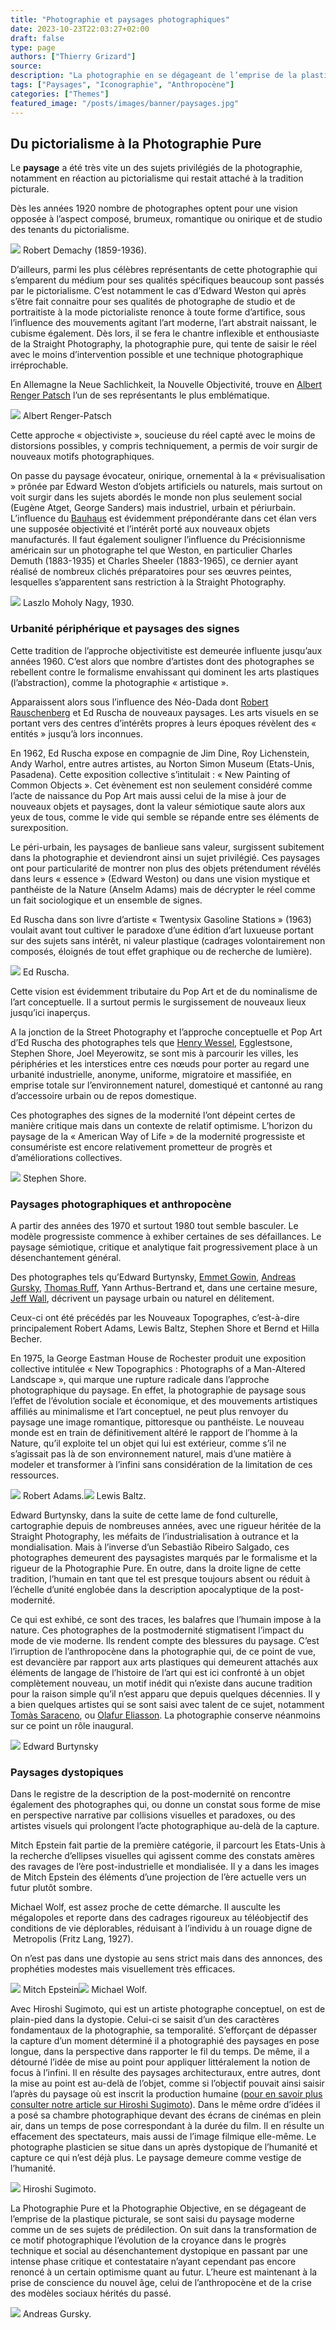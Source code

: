 ```yaml
---
title: "Photographie et paysages photographiques"
date: 2023-10-23T22:03:27+02:00
draft: false
type: page
authors: ["Thierry Grizard"]
source: 
description: "La photographie en se dégageant de l’emprise de la plastique picturale s'est immédiatement saisi de la question du paysage moderne jusqu'à l'anthropocène."
tags: ["Paysages", "Iconographie", "Anthropocène"]
categories: ["Themes"]
featured_image: "/posts/images/banner/paysages.jpg"
---
```

## Du pictorialisme à la Photographie Pure

Le **paysage** a été très vite un des sujets privilégiés de la photographie, notamment en réaction au pictorialisme qui restait attaché à la tradition picturale.

Dès les années 1920 nombre de photographes optent pour une vision opposée à l’aspect composé, brumeux, romantique ou onirique et de studio des tenants du pictorialisme.

![](/posts/images/paysages/robert-demachy_pictorialism_photography.002.jpg)
Robert Demachy (1859-1936).

D’ailleurs, parmi les plus célèbres représentants de cette photographie qui s’emparent du médium pour ses qualités spécifiques beaucoup sont passés par le pictorialisme. C’est notamment le cas d’Edward Weston qui après s’être fait connaitre pour ses qualités de photographe de studio et de portraitiste à la mode pictorialiste renonce à toute forme d’artifice, sous l’influence des mouvements agitant l’art moderne, l’art abstrait naissant, le cubisme également. Dès lors, il se fera le chantre inflexible et enthousiaste de la Straight Photography, la photographie pure, qui tente de saisir le réel avec le moins d’intervention possible et une technique photographique irréprochable.

En Allemagne la Neue Sachlichkeit, la Nouvelle Objectivité, trouve en [Albert Renger Patsch](https://www.artefields.net/albert-renger-patzsch-photography/) l’un de ses représentants le plus emblématique.

![](/posts/images/paysages/albert-renger-patzschphotographystraight-photographynouvelle-objectivit-exhibitionmuseumjeu-de-paumeles-chosesneue-sachlichkeit.044-3.jpg)
Albert Renger-Patsch

Cette approche « objectiviste », soucieuse du réel capté avec le moins de distorsions possibles, y compris techniquement, a permis de voir surgir de nouveaux motifs photographiques.

On passe du paysage évocateur, onirique, ornemental à la « prévisualisation » prônée par Edward Weston d’objets artificiels ou naturels, mais surtout on voit surgir dans les sujets abordés le monde non plus seulement social (Eugène Atget, George Sanders) mais industriel, urbain et périurbain. L’influence du [Bauhaus](/art-history-modern-art-bauhaus/) est évidemment prépondérante dans cet élan vers une supposée objectivité et l’intérêt porté aux nouveaux objets manufacturés. Il faut également souligner l’influence du Précisionnisme américain sur un photographe tel que Weston, en particulier Charles Demuth (1883-1935) et Charles Sheeler (1883-1965), ce dernier ayant réalisé de nombreux clichés préparatoires pour ses œuvres peintes, lesquelles s’apparentent sans restriction à la Straight Photography.

![](/posts/images/paysages/laszlo-moholy-nagy_bauhaus_photography.002.jpg)
Laszlo Moholy Nagy, 1930.

### Urbanité périphérique et paysages des signes

Cette tradition de l’approche objectivitiste est demeurée influente jusqu’aux années 1960. C’est alors que nombre d’artistes dont des photographes se rebellent contre le formalisme envahissant qui dominent les arts plastiques (l’abstraction), comme la photographie « artistique ».

Apparaissent alors sous l’influence des Néo-Dada dont [Robert Rauschenberg](/robert-rauschenberg-vaporous-fantasies/) et Ed Ruscha de nouveaux paysages. Les arts visuels en se portant vers des centres d’intérêts propres à leurs époques révèlent des « entités » jusqu’à lors inconnues.

En 1962, Ed Ruscha expose en compagnie de Jim Dine, Roy Lichenstein, Andy Warhol, entre autres artistes, au Norton Simon Museum (Etats-Unis, Pasadena). Cette exposition collective s’intitulait : « New Painting of Common Objects ». Cet évènement est non seulement considéré comme l’acte de naissance du Pop Art mais aussi celui de la mise à jour de nouveaux objets et paysages, dont la valeur sémiotique saute alors aux yeux de tous, comme le vide qui semble se répande entre ses éléments de surexposition.

Le péri-urbain, les paysages de banlieue sans valeur, surgissent subitement dans la photographie et deviendront ainsi un sujet privilégié. Ces paysages ont pour particularité de montrer non plus des objets prétendument révélés dans leurs « essence » (Edward Weston) ou dans une vision mystique et panthéiste de la Nature (Anselm Adams) mais de décrypter le réel comme un fait sociologique et un ensemble de signes.

Ed Ruscha dans son livre d’artiste « Twentysix Gasoline Stations » (1963) voulait avant tout cultiver le paradoxe d’une édition d’art luxueuse portant sur des sujets sans intérêt, ni valeur plastique (cadrages volontairement non composés, éloignés de tout effet graphique ou de recherche de lumière).

![](/posts/images/paysages/ed-ruscha_photography_paintings.051.jpg)
Ed Ruscha.

Cette vision est évidemment tributaire du Pop Art et de du nominalisme de l’art conceptuelle. Il a surtout permis le surgissement de nouveaux lieux jusqu’ici inaperçus.

A la jonction de la Street Photography et l’approche conceptuelle et Pop Art d’Ed Ruscha des photographes tels que [Henry Wessel](/henry-wessel-photography-california/), Egglestsone, Stephen Shore, Joel Meyerowitz, se sont mis à parcourir les villes, les périphéries et les interstices entre ces nœuds pour porter au regard une urbanité industrielle, anonyme, uniforme, migratoire et massifiée, en emprise totale sur l’environnement naturel, domestiqué et cantonné au rang d’accessoire urbain ou de repos domestique.

Ces photographes des signes de la modernité l’ont dépeint certes de manière critique mais dans un contexte de relatif optimisme. L’horizon du paysage de la « American Way of Life » de la modernité progressiste et consumériste est encore relativement prometteur de progrès et d’améliorations collectives.

![](/posts/images/paysages/stephen-shore_photography_landscape.051.jpg)
Stephen Shore.

### Paysages photographiques et anthropocène

A partir des années des 1970 et surtout 1980 tout semble basculer. Le modèle progressiste commence à exhiber certaines de ses défaillances. Le paysage sémiotique, critique et analytique fait progressivement place à un désenchantement général.

Des photographes tels qu’Edward Burtynsky, [Emmet Gowin](/emmet-gowin-photography/), [Andreas Gursky](/andreas-gursky-le-vertige-du-reel/), [Thomas Ruff](/thomas-ruff/), Yann Arthus-Bertrand et, dans une certaine mesure, [Jeff Wall](/jeff-wall-la-photographie-mise-en-scene/), décrivent un paysage urbain ou naturel en délitement.

Ceux-ci ont été précédés par les Nouveaux Topographes, c’est-à-dire principalement Robert Adams, Lewis Baltz, Stephen Shore et Bernd et Hilla Becher.

En 1975, la George Eastman House de Rochester produit une exposition collective intitulée « New Topographics : Photographs of a Man-Altered Landscape », qui marque une rupture radicale dans l’approche photographique du paysage. En effet, la photographie de paysage sous l’effet de l’évolution sociale et économique, et des mouvements artistiques affiliés au minimalisme et l’art conceptuel, ne peut plus renvoyer du paysage une image romantique, pittoresque ou panthéiste. Le nouveau monde est en train de définitivement altéré le rapport de l’homme à la Nature, qu’il exploite tel un objet qui lui est extérieur, comme s’il ne s’agissait pas là de son environnement naturel, mais d’une matière à modeler et transformer à l’infini sans considération de la limitation de ces ressources.

![](/posts/images/paysages/robert-adams_photography_landscape-america.050.jpg)
Robert Adams.![](/posts/images/paysages/lewis-baltz_photography_new-topographics_america.052.jpg)
Lewis Baltz.

Edward Burtynsky, dans la suite de cette lame de fond culturelle, cartographie depuis de nombreuses années, avec une rigueur héritée de la Straight Photography, les méfaits de l’industrialisation à outrance et la mondialisation. Mais à l’inverse d’un Sebastião Ribeiro Salgado, ces photographes demeurent des paysagistes marqués par le formalisme et la rigueur de la Photographie Pure. En outre, dans la droite ligne de cette tradition, l’humain en tant que tel est presque toujours absent ou réduit à l’échelle d’unité englobée dans la description apocalyptique de la post-modernité.

Ce qui est exhibé, ce sont des traces, les balafres que l’humain impose à la nature. Ces photographes de la postmodernité stigmatisent l’impact du mode de vie moderne. Ils rendent compte des blessures du paysage. C’est l’irruption de l’anthropocène dans la photographie qui, de ce point de vue, est devancière par rapport aux arts plastiques qui demeurent attachés aux éléments de langage de l’histoire de l’art qui est ici confronté à un objet complètement nouveau, un motif inédit qui n’existe dans aucune tradition pour la raison simple qu’il n’est apparu que depuis quelques décennies. Il y a bien quelques artistes qui se sont saisi avec talent de ce sujet, notamment [Tomàs Saraceno](/tomas-saraceno-on-air/), ou [Olafur Eliasson](/olafur-eliasson-versailles/). La photographie conserve néanmoins sur ce point un rôle inaugural.

![](/posts/images/paysages/edward-burtunsky_landscape_photography.054.jpg)
Edward Burtynsky

### Paysages dystopiques

Dans le registre de la description de la post-modernité on rencontre également des photographes qui, ou donne un constat sous forme de mise en perspective narrative par collisions visuelles et paradoxes, ou des artistes visuels qui prolongent l’acte photographique au-delà de la capture.

Mitch Epstein fait partie de la première catégorie, il parcourt les Etats-Unis à la recherche d’ellipses visuelles qui agissent comme des constats amères des ravages de l’ère post-industrielle et mondialisée. Il y a dans les images de Mitch Epstein des éléments d’une projection de l’ère actuelle vers un futur plutôt sombre.

Michael Wolf, est assez proche de cette démarche. Il ausculte les mégalopoles et reporte dans des cadrages rigoureux au téléobjectif des conditions de vie déplorables, réduisant à l’individu à un rouage digne de  Metropolis (Fritz Lang, 1927).

On n’est pas dans une dystopie au sens strict mais dans des annonces, des prophéties modestes mais visuellement très efficaces.

![](/posts/images/paysages/mitch-epstein_photography_landscape.051.jpg)
Mitch Epstein![](/posts/images/paysages/michael-wolf_photography_landscape.051.jpg)
Michael Wolf.

Avec Hiroshi Sugimoto, qui est un artiste photographe conceptuel, on est de plain-pied dans la dystopie. Celui-ci se saisit d’un des caractères fondamentaux de la photographie, sa temporalité. S’efforçant de dépasser la capture d’un moment déterminé il a photographié des paysages en pose longue, dans la perspective dans rapporter le fil du temps. De même, il a détourné l’idée de mise au point pour appliquer littéralement la notion de focus à l’infini. Il en résulte des paysages architecturaux, entre autres, dont la mise au point est au-delà de l’objet, comme si l’objectif pouvait ainsi saisir l’après du paysage où est inscrit la production humaine ([pour en savoir plus consulter notre article sur Hiroshi Sugimoto](/sugimoto-le-temps-de-la-photographie/)). Dans le même ordre d’idées il a posé sa chambre photographique devant des écrans de cinémas en plein air, dans un temps de pose correspondant à la durée du film. Il en résulte un effacement des spectateurs, mais aussi de l’image filmique elle-même. Le photographe plasticien se situe dans un après dystopique de l’humanité et capture ce qui n’est déjà plus. Le paysage demeure comme vestige de l’humanité.

![](/posts/images/paysages/hiroshi-sugimoto_photography_landscape.051.jpg)
Hiroshi Sugimoto.

La Photographie Pure et la Photographie Objective, en se dégageant de l’emprise de la plastique picturale, se sont saisi du paysage moderne comme un de ses sujets de prédilection. On suit dans la transformation de ce motif photographique l’évolution de la croyance dans le progrès technique et social au désenchantement dystopique en passant par une intense phase critique et contestataire n’ayant cependant pas encore renoncé à un certain optimisme quant au futur. L’heure est maintenant à la prise de conscience du nouvel âge, celui de l’anthropocène et de la crise des modèles sociaux hérités du passé.

![](/posts/images/paysages/Andreas-Gursky-Greeley-2002.jpg)
Andreas Gursky.